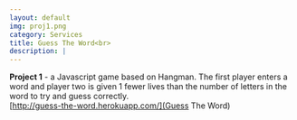 ```yaml
---
layout: default
img: proj1.png
category: Services
title: Guess The Word<br>
description: |
---
```

  <strong>Project 1</strong> - a Javascript game based on Hangman.  The first player enters a word and player two is given 1 fewer lives than the number of letters in the word to try and guess correctly.<br>
  [http://guess-the-word.herokuapp.com/](Guess The Word)